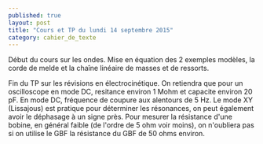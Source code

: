 ```yaml
---
published: true
layout: post
title: "Cours et TP du lundi 14 septembre 2015"
category: cahier_de_texte
--- 
```

Début du cours sur les ondes. Mise en équation des 2 exemples modèles, la corde de melde et la chaîne linéaire de masses et de ressorts.

Fin du TP sur les révisions en électrocinétique. On retiendra que pour un oscilloscope en mode DC, resitance environ 1 Mohm et capacite environ 20 pF. En mode DC, fréquence de coupure aux alentours de 5 Hz. Le mode XY (Lissajous) est pratique pour déterminer les résonances, on peut également avoir le déphasage à un signe près. Pour mesurer la résistance d'une bobine, en général faible (de l'ordre de 5 ohm voir moins), on n'oubliera pas si on utilise le GBF la résistance du GBF de 50 ohms environ.
